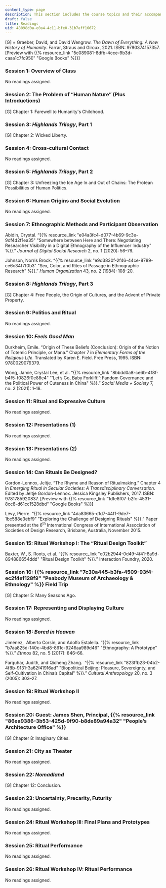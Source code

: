 ```yaml
---
content_type: page
description: This section includes the course topics and their accompanying readings.
draft: false
title: Readings
uid: 48098d0a-e0a4-4c11-bfe0-31b7aff16672
---
```

\[G\] = Graeber, David, and David Wengrow. *The Dawn of Everything: A New History of Humanity*. Farrar, Straus and Giroux, 2021. ISBN: ‎9780374157357. \[Preview with {{% resource_link "5c089081-8dfb-4cce-9b3d-caaa1c7fc950" "Google Books" %}}\]

### Session 1: Overview of Class

No readings assigned.

### Session 2: The Problem of “Human Nature” (Plus Introductions)

\[G\] Chapter 1: Farewell to Humanity's Childhood. 

### Session 3: *Highlands Trilogy*, Part 1

\[G\] Chapter 2: Wicked Liberty. 

### Session 4: Cross-cultural Contact

No readings assigned.

### Session 5: *Highlands Trilogy*, Part 2

\[G\] Chapter 3: Unfreezing the Ice Age In and Out of Chains: The Protean Possibilities of Human Politics.

### Session 6: Human Origins and Social Evolution

No readings assigned.

### Session 7: Ethnographic Methods and Participant Observation

Abidin, Crystal. “{{% resource_link "e04a3fc4-d077-4b69-9c3e-9df4d2f1ea35" "Somewhere between Here and There: Negotiating Researcher Visibility in a Digital Ethnography of the Influencer Industry" %}}.” *Journal of Digital Social Research* 2, no. 1 (2020): 56–76.

Johnson, Norris Brock. “{{% resource_link "e9d3830f-2f46-44ce-8789-ce6c34f7f0b3" "Sex, Color, and Rites of Passage in Ethnographic Research" %}}.” *Human Organization* 43, no. 2 (1984): 108–20.

### Session 8: *Highlands Trilogy*, Part 3

\[G\] Chapter 4: Free People, the Origin of Cultures, and the Advent of Private Property. 

### Session 9: Politics and Ritual

No readings assigned.

### Session 10: *Feels Good Man*

Durkheim, Emile. “Origin of These Beliefs (Conclusion): Origin of the Notion of Totemic Principle, or Mana.” Chapter 7 in *Elementary Forms of the Religious Life*. Translated by Karen E. Field. Free Press, 1995. ISBN: ‎9780029079379. 

Wong, Jamie, Crystal Lee, et al. “{{% resource_link "8bbdd0a8-ce6b-4f8f-b4f5-f0826f0e88e4" "‘Let’s Go, Baby Forklift!’: Fandom Governance and the Political Power of Cuteness in China" %}}.” *Social Media + Society* 7, no. 2 (2021): 1–18.

### Session 11: Ritual and Expressive Culture

No readings assigned.

### Session 12: Presentations (1)

No readings assigned.

### Session 13: Presentations (2)

No readings assigned.

### Session 14: Can Rituals Be Designed?

Gordon-Lennox, Jeltje. “The Rhyme and Reason of Ritualmaking.” Chapter 4 in *Emerging Ritual in Secular Societies: A Transdisciplinary Conversation*. Edited by Jeltje Gordon-Lennox. Jessica Kingsley Publishers, 2017. ISBN: ‎9781785920837. \[Preview with {{% resource_link "1dfe8f07-b2fc-4531-8cc8-d61cc1528dbd" "Google Books" %}}\]

Lévy, Pierre. “{{% resource_link "4da83665-c1d7-44f1-9de7-1bc588e3ebf9" "Exploring the Challenge of Designing Rituals" %}}.” Paper presented at the 6<sup>th</sup> International Congress of International Association of Societies of Design Research, Brisbane, Australia, November 2015.

### Session 15: Ritual Workshop I: The “Ritual Design Toolkit”

Baxter, W., S. Roots, et al. “{{% resource_link "e02b2944-0d49-4f41-8a9d-894886654ddd" "Ritual Design Toolkit" %}}.” Interaction Foundry, 2020.

### Session 16: {{% resource_link "7c30a445-b3fa-4509-93f4-ec2f4ef128f9" "Peabody Museum of Archaeology & Ethnology" %}} Field Trip

\[G\] Chapter 5: Many Seasons Ago.

### Session 17: Representing and Displaying Culture

No readings assigned.

### Session 18: *Bored in Heaven*

Jiménez,  Alberto Corsín, and Adolfo Estalella. “{{% resource_link "b7aa825d-140c-4bd8-861c-9246aa989d46" "Ethnography: A Prototype" %}}.” *Ethnos* 82, no. 5 (2017): 846–66.

Farquhar, Judith, and Qicheng Zhang.  “{{% resource_link "823ffb23-04b2-4f8b-9131-3a62f41916ad" "Biopolitical Beijing: Pleasure, Sovereignty, and Self-Cultivation in China’s Capital" %}}.” *Cultural Anthropology* 20, no. 3 (2005): 303–27.

### Session 19: Ritual Workshop II

No readings assigned.

### Session 20: Guest: James Shen, Principal, {{% resource_link "86ea9386-3b53-425d-9f90-b8de89a94a32" "People’s Architecture Office" %}}

\[G\] Chapter 8: Imaginary Cities.

### Session 21: City as Theater

No readings assigned.

### Session 22: *Nomadland*

\[G\] Chapter 12: Conclusion.

### Session 23: Uncertainty, Precarity, Futurity

No readings assigned.

### Session 24: Ritual Workshop III: Final Plans and Prototypes

No readings assigned.

### Session 25: Ritual Performance

No readings assigned.

### Session 26: Ritual Workshop IV: Ritual Performance

No readings assigned.